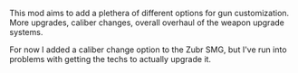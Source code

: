 This mod aims to add a plethera of different options for gun customization.
More upgrades, caliber changes, overall overhaul of the weapon upgrade systems.

For now I added a caliber change option to the Zubr SMG, but I've run into problems with getting the techs to actually upgrade it.
